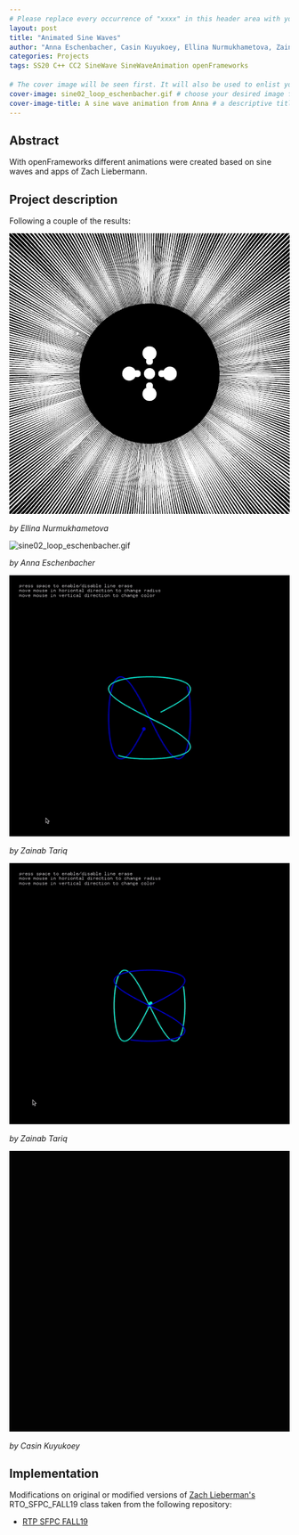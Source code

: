 ```yaml
---
# Please replace every occurrence of "xxxx" in this header area with your personal information.
layout: post
title: "Animated Sine Waves"
author: "Anna Eschenbacher, Casin Kuyukoey, Ellina Nurmukhametova, Zainab Tariq"
categories: Projects
tags: SS20 C++ CC2 SineWave SineWaveAnimation openFrameworks

# The cover image will be seen first. It will also be used to enlist your project amonst others.
cover-image: sine02_loop_eschenbacher.gif # choose your desired image file format — must be supported by web browsers — only one
cover-image-title: A sine wave animation from Anna # a descriptive title for the image
---
```


## Abstract

With openFrameworks different animations were created based on sine waves and apps of Zach Liebermann.

## Project description

Following a couple of the results:

![sine_wave_gif_nurmukhametova.gif](sine_wave_gif_nurmukhametova.gif)

*by Ellina Nurmukhametova*


![sine02_loop_eschenbacher.gif](sine02_loop_eschenbacher.gif)

*by Anna Eschenbacher*


![solution_tariq1.gif](solution_tariq1.gif)

*by Zainab Tariq*


![solution_tariq2.gif](solution_tariq2.gif)

*by Zainab Tariq*


![01_sine_modified_kuyukoey.gif](01_sine_modified_kuyukoey.gif)

*by Casin Kuyukoey*


## Implementation

Modifications on original or modified versions of [Zach Lieberman's](https://github.com/ofZach) RTO_SFPC_FALL19 class taken from the following repository: 

- [RTP SFPC FALL19](https://github.com/ofZach/RTP_SFPC_FALL19)

